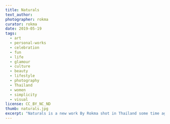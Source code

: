 ```yaml
---
title: Naturals
text_author:
photographer: rokma
curator: rokma
date: 2019-05-19
tags:
  - art
  - personal-works
  - celebration
  - fun
  - life
  - glamour
  - culture
  - beauty
  - lifestyle
  - photography
  - Thailand
  - women
  - simplicity
  - visual
license: CC_BY_NC_ND
thumb: naturals.jpg
excerpt: "Naturals is a new work By Rokma shot in Thailand some time ago. Some say there is God guiding children. Surely they do express this ice cream moment beautifully..."
---
```


